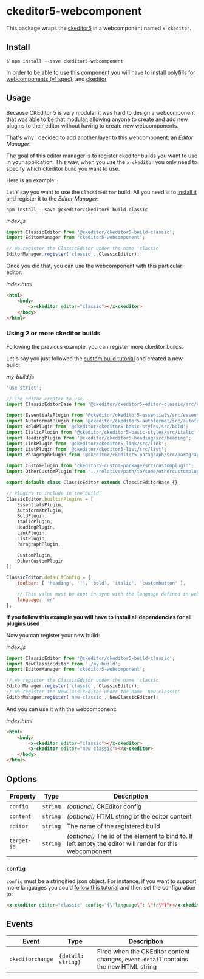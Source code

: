 # ckeditor5-webcomponent

This package wraps the [ckeditor5](https://ckeditor.com) in a webcomponent named `x-ckeditor`.

## Install

```
$ npm install --save ckeditor5-webcomponent
```

In order to be able to use this component you will have to install [polyfills for webcomponents (v1 spec)](https://github.com/WebComponents/webcomponentsjs), and [ckeditor](https://ckeditor.com/docs/ckeditor5/latest/framework/guides/quick-start.html)

## Usage

Because CKEditor 5 is very modular it was hard to design a webcomponent that was able to be that modular, allowing anyone to create and add new plugins to their editor without having to create new webcomponents.

That's why I decided to add another layer to this webcomponent: an _Editor Manager_.

The goal of this editor manager is to register ckeditor builds you want to use in your application. This way, when you use the `x-ckeditor` you only need to specify which ckeditor build you want to use.

Here is an example:

Let's say you want to use the `ClassicEditor` build. All you need is to [install it](https://ckeditor.com/docs/ckeditor5/latest/builds/guides/integration/installation.html) and register it to the _Editor Manager_:

```
npm install --save @ckeditor/ckeditor5-build-classic
```

_index.js_
```js
import ClassicEditor from '@ckeditor/ckeditor5-build-classic';
import EditorManager from 'ckeditor5-webcomponent';

// We register the ClassicEditor under the name 'classic'
EditorManager.register('classic', ClassicEditor);
```

Once you did that, you can use the webcomponent with this particular editor:

_index.html_
```html
<html>
    <body>
        <x-ckeditor editor="classic"></x-ckeditor>
    </body>
</html>
```

### Using 2 or more ckeditor builds

Following the previous example, you can register more ckeditor builds.

Let's say you just followed the [custom build tutorial](https://ckeditor.com/docs/ckeditor5/latest/builds/guides/development/custom-builds.html#customizing-a-build) and created a new build:

_my-build.js_
```js
'use strict';

// The editor creator to use.
import ClassicEditorBase from '@ckeditor/ckeditor5-editor-classic/src/classiceditor';

import EssentialsPlugin from '@ckeditor/ckeditor5-essentials/src/essentials';
import AutoformatPlugin from '@ckeditor/ckeditor5-autoformat/src/autoformat';
import BoldPlugin from '@ckeditor/ckeditor5-basic-styles/src/bold';
import ItalicPlugin from '@ckeditor/ckeditor5-basic-styles/src/italic';
import HeadingPlugin from '@ckeditor/ckeditor5-heading/src/heading';
import LinkPlugin from '@ckeditor/ckeditor5-link/src/link';
import ListPlugin from '@ckeditor/ckeditor5-list/src/list';
import ParagraphPlugin from '@ckeditor/ckeditor5-paragraph/src/paragraph';

import CustomPlugin from 'ckeditor5-custom-package/src/customplugin';
import OtherCustomPlugin from '../relative/path/to/some/othercustomplugin';

export default class ClassicEditor extends ClassicEditorBase {}

// Plugins to include in the build.
ClassicEditor.builtinPlugins = [
    EssentialsPlugin,
    AutoformatPlugin,
    BoldPlugin,
    ItalicPlugin,
    HeadingPlugin,
    LinkPlugin,
    ListPlugin,
    ParagraphPlugin,

    CustomPlugin,
    OtherCustomPlugin
];

ClassicEditor.defaultConfig = {
    toolbar: [ 'heading', '|', 'bold', 'italic', 'custombutton' ],

    // This value must be kept in sync with the language defined in webpack.config.js.
    language: 'en'
};
```
**If you follow this example you will have to install all dependencies for all plugins used**

Now you can register your new build:

_index.js_
```js
import ClassicEditor from '@ckeditor/ckeditor5-build-classic';
import NewClassicEditor from './my-build';
import EditorManager from 'ckeditor5-webcomponent';

// We register the ClassicEditor under the name 'classic'
EditorManager.register('classic', ClassicEditor);
// We register the NewClassicEditor under the name 'new-classic'
EditorManager.register('new-classic', NewClassicEditor);
```

And you can use it with the webcomponent:

_index.html_
```html
<html>
    <body>
        <x-ckeditor editor="classic"></x-ckeditor>
        <x-ckeditor editor="new-classic"></x-ckeditor>
    </body>
</html>
```

## Options

| Property    | Type     | Description                                                                                               |
| ----------- | -------- | --------------------------------------------------------------------------------------------------------- |
| `config`    | `string` | _(optional)_ CKEditor config                                                                              |
| `content`   | `string` | _(optional)_ HTML string of the editor content                                                            |
| `editor`    | `string` | The name of the registered build                                                                          |
| `target-id` | `string` | _(optional)_ The id of the element to bind to. If left empty the editor will render for this webcomponent |

### `config`

`config` must be a stringified json object.
For instance, if you want to support more languages you could [follow this tutorial](https://ckeditor.com/docs/ckeditor5/latest/features/ui-language.html#building-the-editor-using-a-specific-language) and then set the configuration to:

```html
<x-ckeditor editor="classic" config="{\"language\": \"fr\"}"></x-ckeditor>
```

## Events

| Event            | Type               | Description                                                                          |
| ---------------- | ------------------ | ------------------------------------------------------------------------------------ |
| `ckeditorchange` | `{detail: string}` | Fired when the CKEditor content changes, `event.detail` contains the new HTML string |
